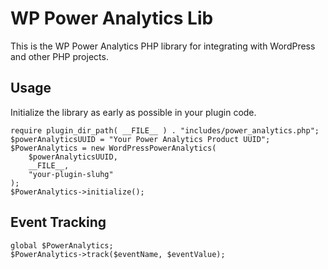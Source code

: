 # WP Power Analytics Lib

This is the WP Power Analytics PHP library for integrating with WordPress and other PHP projects.

## Usage

Initialize the library as early as possible in your plugin code.

    require plugin_dir_path( __FILE__ ) . "includes/power_analytics.php";
    $powerAnalyticsUUID = "Your Power Analytics Product UUID";
    $PowerAnalytics = new WordPressPowerAnalytics(
        $powerAnalyticsUUID,
        __FILE__,
        "your-plugin-sluhg"
    );
    $PowerAnalytics->initialize();

## Event Tracking

    global $PowerAnalytics;
	$PowerAnalytics->track($eventName, $eventValue);
